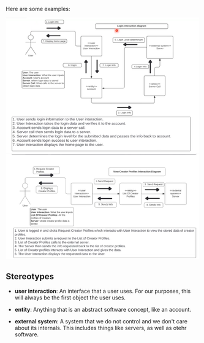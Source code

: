 Here are some examples:

![example1](./maudel-example1.png)
![example2](./maudel-example2.png)

## Stereotypes

- **user interaction**: An interface that a user uses. For our purposes, this will always be the first object the user uses.

- **entity**: Anything that is an abstract software concept, like an account.

- **external system**: A system that we do not control and we don't care about its internals. This includes things like servers, as well as otehr software.



